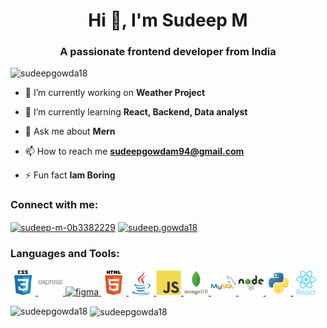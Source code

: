 <h1 align="center">Hi 👋, I'm Sudeep M</h1>
<h3 align="center">A passionate frontend developer from India</h3>
<img align="right" alt=""coding" width="400" src="https://www.google.com/imgres?q=animated%20software%20engineer%20coding%20gif&imgurl=https%3A%2F%2Fmedia.licdn.com%2Fdms%2Fimage%2FD4D12AQFAEA4kuPV1lg%2Farticle-cover_image-shrink_600_2000%2F0%2F1717060088914%3Fe%3D2147483647%26v%3Dbeta%26t%3DQkOe2W-ol2IDtdRm1p9cxRSnu_eYf5c3KFXX-3Gxtw0&imgrefurl=https%3A%2F%2Fwww.linkedin.com%2Fpulse%2Fmastering-learning-linkedin-strategies-software-boulouma-swe--oeuwf&docid=nLQHBteGhjrLDM&tbnid=b010JrOLBYqsaM&vet=12ahUKEwjTj5iQgaqIAxUTcmwGHdDiB-gQM3oECGAQAA..i&w=800&h=600&hcb=2&ved=2ahUKEwjTj5iQgaqIAxUTcmwGHdDiB-gQM3oECGAQAA.gif](https://www.google.com/url?sa=i&url=https%3A%2F%2Fwww.linkedin.com%2Fpulse%2Fmastering-learning-linkedin-strategies-software-boulouma-swe--oeuwf&psig=AOvVaw10W7iwYfe37y9eXnR1TqXa&ust=1725592535542000&source=images&cd=vfe&opi=89978449&ved=2ahUKEwj5kpGi66qIAxWQTmwGHX11BBUQjRx6BAgAEBc)](https://media.licdn.com/dms/image/D4D12AQFAEA4kuPV1lg/article-cover_image-shrink_600_2000/0/1717060088914?e=2147483647&v=beta&t=QkOe2W-ol2IDtdRm1p9cxRSnu_eYf5c3KFXX-3Gxtw0)">

<p align="left"> <img src="https://komarev.com/ghpvc/?username=sudeepgowda18&label=Profile%20views&color=0e75b6&style=flat" alt="sudeepgowda18" /> </p>

- 🔭 I’m currently working on **Weather Project**

- 🌱 I’m currently learning **React, Backend, Data analyst**

- 💬 Ask me about **Mern**

- 📫 How to reach me **sudeepgowdam94@gmail.com**

- ⚡ Fun fact **Iam Boring**

<h3 align="left">Connect with me:</h3>
<p align="left">
<a href="https://linkedin.com/in/sudeep-m-0b3382229" target="blank"><img align="center" src="https://raw.githubusercontent.com/rahuldkjain/github-profile-readme-generator/master/src/images/icons/Social/linked-in-alt.svg" alt="sudeep-m-0b3382229" height="30" width="40" /></a>
<a href="https://instagram.com/sudeep.gowda18" target="blank"><img align="center" src="https://raw.githubusercontent.com/rahuldkjain/github-profile-readme-generator/master/src/images/icons/Social/instagram.svg" alt="sudeep.gowda18" height="30" width="40" /></a>
</p>

<h3 align="left">Languages and Tools:</h3>
<p align="left"> <a href="https://www.w3schools.com/css/" target="_blank" rel="noreferrer"> <img src="https://raw.githubusercontent.com/devicons/devicon/master/icons/css3/css3-original-wordmark.svg" alt="css3" width="40" height="40"/> </a> <a href="https://expressjs.com" target="_blank" rel="noreferrer"> <img src="https://raw.githubusercontent.com/devicons/devicon/master/icons/express/express-original-wordmark.svg" alt="express" width="40" height="40"/> </a> <a href="https://www.figma.com/" target="_blank" rel="noreferrer"> <img src="https://www.vectorlogo.zone/logos/figma/figma-icon.svg" alt="figma" width="40" height="40"/> </a> <a href="https://www.w3.org/html/" target="_blank" rel="noreferrer"> <img src="https://raw.githubusercontent.com/devicons/devicon/master/icons/html5/html5-original-wordmark.svg" alt="html5" width="40" height="40"/> </a> <a href="https://www.java.com" target="_blank" rel="noreferrer"> <img src="https://raw.githubusercontent.com/devicons/devicon/master/icons/java/java-original.svg" alt="java" width="40" height="40"/> </a> <a href="https://developer.mozilla.org/en-US/docs/Web/JavaScript" target="_blank" rel="noreferrer"> <img src="https://raw.githubusercontent.com/devicons/devicon/master/icons/javascript/javascript-original.svg" alt="javascript" width="40" height="40"/> </a> <a href="https://www.mongodb.com/" target="_blank" rel="noreferrer"> <img src="https://raw.githubusercontent.com/devicons/devicon/master/icons/mongodb/mongodb-original-wordmark.svg" alt="mongodb" width="40" height="40"/> </a> <a href="https://www.mysql.com/" target="_blank" rel="noreferrer"> <img src="https://raw.githubusercontent.com/devicons/devicon/master/icons/mysql/mysql-original-wordmark.svg" alt="mysql" width="40" height="40"/> </a> <a href="https://nodejs.org" target="_blank" rel="noreferrer"> <img src="https://raw.githubusercontent.com/devicons/devicon/master/icons/nodejs/nodejs-original-wordmark.svg" alt="nodejs" width="40" height="40"/> </a> <a href="https://www.python.org" target="_blank" rel="noreferrer"> <img src="https://raw.githubusercontent.com/devicons/devicon/master/icons/python/python-original.svg" alt="python" width="40" height="40"/> </a> <a href="https://reactjs.org/" target="_blank" rel="noreferrer"> <img src="https://raw.githubusercontent.com/devicons/devicon/master/icons/react/react-original-wordmark.svg" alt="react" width="40" height="40"/> </a> </p>

<p><img align="left" src="https://github-readme-stats.vercel.app/api/top-langs?username=sudeepgowda18&show_icons=true&locale=en&layout=compact" alt="sudeepgowda18" /></p>

<p>&nbsp;<img align="center" src="https://github-readme-stats.vercel.app/api?username=sudeepgowda18&show_icons=true&locale=en" alt="sudeepgowda18" /></p>
